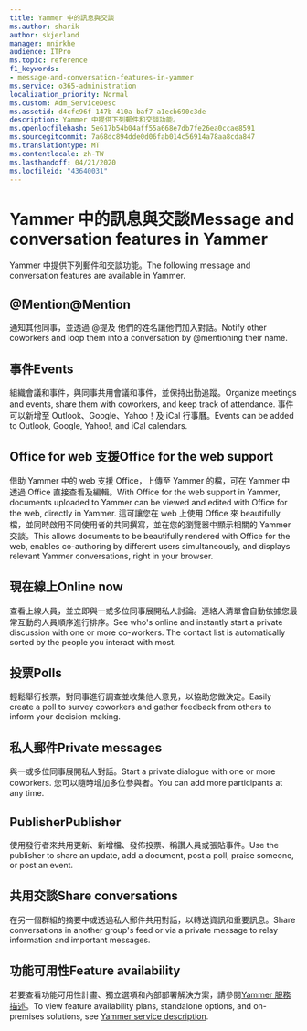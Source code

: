```yaml
---
title: Yammer 中的訊息與交談
ms.author: sharik
author: skjerland
manager: mnirkhe
audience: ITPro
ms.topic: reference
f1_keywords:
- message-and-conversation-features-in-yammer
ms.service: o365-administration
localization_priority: Normal
ms.custom: Adm_ServiceDesc
ms.assetid: d4cfc96f-147b-410a-baf7-a1ecb690c3de
description: Yammer 中提供下列郵件和交談功能。
ms.openlocfilehash: 5e617b54b04aff55a668e7db7fe26ea0ccae8591
ms.sourcegitcommit: 7a68dc894dde0d06fab014c56914a78aa8cda847
ms.translationtype: MT
ms.contentlocale: zh-TW
ms.lasthandoff: 04/21/2020
ms.locfileid: "43640031"
---
```

# <a name="message-and-conversation-features-in-yammer"></a><span data-ttu-id="055b5-103">Yammer 中的訊息與交談</span><span class="sxs-lookup"><span data-stu-id="055b5-103">Message and conversation features in Yammer</span></span>

<span data-ttu-id="055b5-104">Yammer 中提供下列郵件和交談功能。</span><span class="sxs-lookup"><span data-stu-id="055b5-104">The following message and conversation features are available in Yammer.</span></span>
  
## <a name="mention"></a><span data-ttu-id="055b5-105">@Mention</span><span class="sxs-lookup"><span data-stu-id="055b5-105">@Mention</span></span>

<span data-ttu-id="055b5-106">通知其他同事，並透過 @提及 他們的姓名讓他們加入對話。</span><span class="sxs-lookup"><span data-stu-id="055b5-106">Notify other coworkers and loop them into a conversation by @mentioning their name.</span></span>

## <a name="events"></a><span data-ttu-id="055b5-107">事件</span><span class="sxs-lookup"><span data-stu-id="055b5-107">Events</span></span>

<span data-ttu-id="055b5-108">組織會議和事件，與同事共用會議和事件，並保持出勤追蹤。</span><span class="sxs-lookup"><span data-stu-id="055b5-108">Organize meetings and events, share them with coworkers, and keep track of attendance.</span></span> <span data-ttu-id="055b5-109">事件可以新增至 Outlook、Google、Yahoo！及 iCal 行事曆。</span><span class="sxs-lookup"><span data-stu-id="055b5-109">Events can be added to Outlook, Google, Yahoo!, and iCal calendars.</span></span>
  
## <a name="office-for-the-web-support"></a><span data-ttu-id="055b5-110">Office for web 支援</span><span class="sxs-lookup"><span data-stu-id="055b5-110">Office for the web support</span></span>

<span data-ttu-id="055b5-111">借助 Yammer 中的 web 支援 Office，上傳至 Yammer 的檔，可在 Yammer 中透過 Office 直接查看及編輯。</span><span class="sxs-lookup"><span data-stu-id="055b5-111">With Office for the web support in Yammer, documents uploaded to Yammer can be viewed and edited with Office for the web, directly in Yammer.</span></span> <span data-ttu-id="055b5-112">這可讓您在 web 上使用 Office 來 beautifully 檔，並同時啟用不同使用者的共同撰寫，並在您的瀏覽器中顯示相關的 Yammer 交談。</span><span class="sxs-lookup"><span data-stu-id="055b5-112">This allows documents to be beautifully rendered with Office for the web, enables co-authoring by different users simultaneously, and displays relevant Yammer conversations, right in your browser.</span></span>

## <a name="online-now"></a><span data-ttu-id="055b5-113">現在線上</span><span class="sxs-lookup"><span data-stu-id="055b5-113">Online now</span></span>

<span data-ttu-id="055b5-p103">查看上線人員，並立即與一或多位同事展開私人討論。連絡人清單會自動依據您最常互動的人員順序進行排序。</span><span class="sxs-lookup"><span data-stu-id="055b5-p103">See who's online and instantly start a private discussion with one or more co-workers. The contact list is automatically sorted by the people you interact with most.</span></span>

## <a name="polls"></a><span data-ttu-id="055b5-116">投票</span><span class="sxs-lookup"><span data-stu-id="055b5-116">Polls</span></span>

<span data-ttu-id="055b5-117">輕鬆舉行投票，對同事進行調查並收集他人意見，以協助您做決定。</span><span class="sxs-lookup"><span data-stu-id="055b5-117">Easily create a poll to survey coworkers and gather feedback from others to inform your decision-making.</span></span>
  
## <a name="private-messages"></a><span data-ttu-id="055b5-118">私人郵件</span><span class="sxs-lookup"><span data-stu-id="055b5-118">Private messages</span></span>

<span data-ttu-id="055b5-119">與一或多位同事展開私人對話。</span><span class="sxs-lookup"><span data-stu-id="055b5-119">Start a private dialogue with one or more coworkers.</span></span> <span data-ttu-id="055b5-120">您可以隨時增加多位參與者。</span><span class="sxs-lookup"><span data-stu-id="055b5-120">You can add more participants at any time.</span></span>

## <a name="publisher"></a><span data-ttu-id="055b5-121">Publisher</span><span class="sxs-lookup"><span data-stu-id="055b5-121">Publisher</span></span>

<span data-ttu-id="055b5-122">使用發行者來共用更新、新增檔、發佈投票、稱讚人員或張貼事件。</span><span class="sxs-lookup"><span data-stu-id="055b5-122">Use the publisher to share an update, add a document, post a poll, praise someone, or post an event.</span></span>
    
## <a name="share-conversations"></a><span data-ttu-id="055b5-123">共用交談</span><span class="sxs-lookup"><span data-stu-id="055b5-123">Share conversations</span></span>

<span data-ttu-id="055b5-124">在另一個群組的摘要中或透過私人郵件共用對話，以轉送資訊和重要訊息。</span><span class="sxs-lookup"><span data-stu-id="055b5-124">Share conversations in another group's feed or via a private message to relay information and important messages.</span></span>
  
## <a name="feature-availability"></a><span data-ttu-id="055b5-125">功能可用性</span><span class="sxs-lookup"><span data-stu-id="055b5-125">Feature availability</span></span>

<span data-ttu-id="055b5-126">若要查看功能可用性計畫、獨立選項和內部部署解決方案，請參閱[Yammer 服務描述](yammer-service-description.md)。</span><span class="sxs-lookup"><span data-stu-id="055b5-126">To view feature availability plans, standalone options, and on-premises solutions, see [Yammer service description](yammer-service-description.md).</span></span>
  